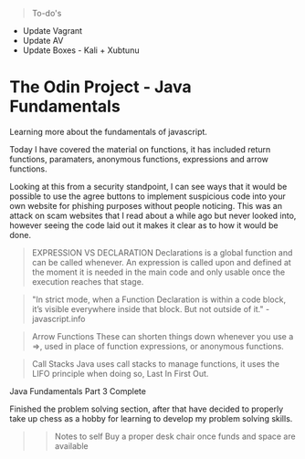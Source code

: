 > To-do's
- Update Vagrant
- Update AV
- Update Boxes - Kali + Xubtunu

# The Odin Project - Java Fundamentals
Learning more about the fundamentals of javascript.

Today I have covered the material on functions, it has included return functions, paramaters, anonymous functions, expressions and arrow functions.

Looking at this from a security standpoint, I can see ways that it would be possible to use the agree buttons to implement suspicious code into your own website for phishing purposes without people noticing. This was an attack on scam websites that I read about a while ago but never looked into, however seeing the code laid out it makes it clear as to how it would be done.

> EXPRESSION VS DECLARATION
Declarations is a global function and can be called whenever. An expression is called upon and defined at the moment it is needed in the main code and only usable once the execution reaches that stage.

> "In strict mode, when a Function Declaration is within a code block, it’s visible everywhere inside that block. But not outside of it." - javascript.info

> Arrow Functions
These can shorten things down whenever you use a =>, used in place of function expressions, or anonymous functions.

> Call Stacks
Java uses call stacks to manage functions, it uses the LIFO principle when doing so, Last In First Out.

Java Fundamentals Part 3 Complete

Finished the problem solving section, after that have decided to properly take up chess as a hobby for learning to develop my problem solving skills.

>> Notes to self 
Buy a proper desk chair once funds and space are available